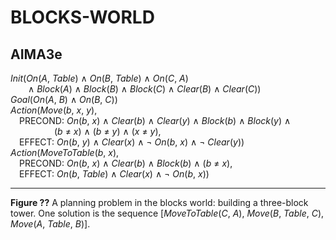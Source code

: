 # BLOCKS-WORLD

## AIMA3e
_Init_(_On_(_A_, _Table_) &and; _On_(_B_, _Table_) &and; _On_(_C_, _A_)  
&emsp;&emsp;&and; _Block_(_A_) &and; _Block_(_B_) &and; _Block_(_C_) &and; _Clear_(_B_) &and; _Clear_(_C_))  
_Goal_(_On_(_A_, _B_) &and; _On_(_B_, _C_))  
_Action_(_Move_(_b_, _x_, _y_),  
&emsp;PRECOND: _On_(_b_, _x_) &and; _Clear_(_b_) &and; _Clear_(_y_) &and; _Block_(_b_) &and; _Block_(_y_) &and;  
&emsp;&emsp;&emsp;&emsp;&emsp;(_b_ &ne; _x_) &and; (_b_ &ne; _y_) &and; (_x_ &ne; _y_),  
&emsp;EFFECT: _On_(_b_, _y_) &and; _Clear_(_x_) &and; &not; _On_(_b_, _x_) &and; &not; _Clear_(_y_))  
_Action_(_MoveToTable_(_b_, _x_),  
&emsp;PRECOND: _On_(_b_, _x_) &and; _Clear_(_b_) &and; _Block_(_b_) &and; (_b_ &ne; _x_),  
&emsp;EFFECT: _On_(_b_, _Table_) &and; _Clear_(_x_) &and; &not; _On_(_b_, _x_))

---
__Figure ??__ A planning problem in the blocks world: building a three-block tower. One solution is the sequence [_MoveToTable_(_C_, _A_), _Move_(_B_, _Table_, _C_), _Move_(_A_, _Table_, _B_)].
